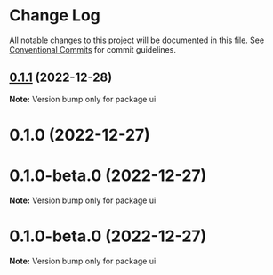# Change Log

All notable changes to this project will be documented in this file.
See [Conventional Commits](https://conventionalcommits.org) for commit guidelines.

## [0.1.1](https://github.com/rmoralp/maons/compare/ui@0.1.0...ui@0.1.1) (2022-12-28)

**Note:** Version bump only for package ui





# 0.1.0 (2022-12-27)



# 0.1.0-beta.0 (2022-12-27)

**Note:** Version bump only for package ui





# 0.1.0-beta.0 (2022-12-27)

**Note:** Version bump only for package ui
